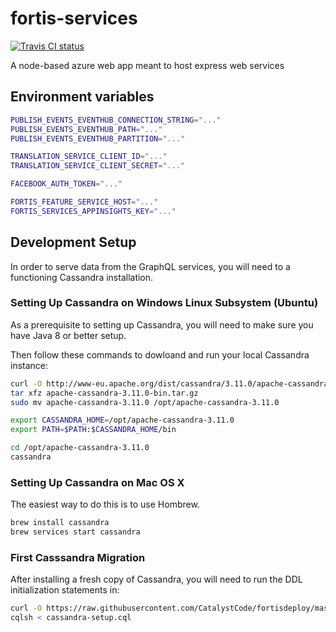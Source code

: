 # fortis-services

[![Travis CI status](https://api.travis-ci.org/CatalystCode/project-fortis-services.svg?branch=master)](https://travis-ci.org/CatalystCode/project-fortis-services)

A node-based azure web app meant to host express web services

## Environment variables

```sh
PUBLISH_EVENTS_EVENTHUB_CONNECTION_STRING="..."
PUBLISH_EVENTS_EVENTHUB_PATH="..."
PUBLISH_EVENTS_EVENTHUB_PARTITION="..."

TRANSLATION_SERVICE_CLIENT_ID="..."
TRANSLATION_SERVICE_CLIENT_SECRET="..."

FACEBOOK_AUTH_TOKEN="..."

FORTIS_FEATURE_SERVICE_HOST="..."
FORTIS_SERVICES_APPINSIGHTS_KEY="..."
```

## Development Setup

In order to serve data from the GraphQL services, you will need to a functioning Cassandra installation.

### Setting Up Cassandra on Windows Linux Subsystem (Ubuntu)

As a prerequisite to setting up Cassandra, you will need to make sure you have Java 8 or better setup.

Then follow these commands to dowloand and run your local Cassandra instance:

```sh
curl -O http://www-eu.apache.org/dist/cassandra/3.11.0/apache-cassandra-3.11.0-bin.tar.gz
tar xfz apache-cassandra-3.11.0-bin.tar.gz
sudo mv apache-cassandra-3.11.0 /opt/apache-cassandra-3.11.0

export CASSANDRA_HOME=/opt/apache-cassandra-3.11.0
export PATH=$PATH:$CASSANDRA_HOME/bin

cd /opt/apache-cassandra-3.11.0
cassandra
```

### Setting Up Cassandra on Mac OS X

The easiest way to do this is to use Hombrew.

```sh
brew install cassandra
brew services start cassandra
```

### First Casssandra Migration

After installing a fresh copy of Cassandra, you will need to run the DDL initialization statements in:

```sh
curl -O https://raw.githubusercontent.com/CatalystCode/fortisdeploy/master/ops/storage-ddls/cassandra-setup.cql
cqlsh < cassandra-setup.cql
```